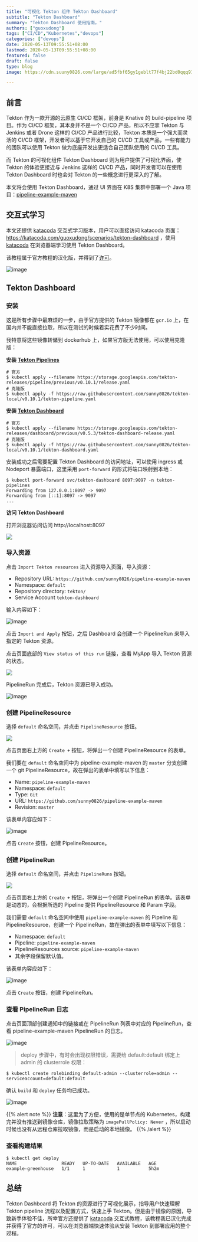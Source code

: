 ```yaml
---
title: "可视化 Tekton 组件 Tekton Dashboard"
subtitle: "Tekton Dashboard"
summary: "Tekton Dashboard 使用指南。"
authors: ["guoxudong"]
tags: ["CI/CD","Kubernetes","devops"]
categories: ["devops"]
date: 2020-05-13T09:55:51+08:00
lastmod: 2020-05-13T09:55:51+08:00
featured: false
draft: false
type: blog
image: https://cdn.suuny0826.com/large/ad5fbf65gy1geblt77f4bj22bd0qqq91.jpg

---
```


## 前言

Tekton 作为一款开源的云原生 CI/CD 框架，前身是 Knative 的 build-pipeline 项目。作为 CI/CD 框架，其本身并不是一个 CI/CD 产品，所以不应拿 Tekton 与 Jenkins 或者 Drone 这样的 CI/CD 产品进行比较，Tekton 本质是一个强大而灵活的 CI/CD 框架，开发者可以基于它开发自己的 CI/CD 工具或产品，一些有能力的团队可以使用 Tekton 做为底座开发出更适合自己团队使用的 CI/CD 工具。

而 Tekton 的可视化组件 Tekton Dashboard 则为用户提供了可视化界面，使 Tekton 的体验更接近与 Jenkins 这样的 CI/CD 产品，同时开发者可以在使用 Tekton Dashboard 时也会对 Tekton 的一些概念进行更深入的了解。

本文将会使用 Tekton Dashboard，通过 UI 界面在 K8S 集群中部署一个 Java 项目：[pipeline-example-maven](https://github.com/sunny0826/pipeline-example-maven)

## 交互式学习
<!-- markdown-link-check-disable-next-line -->
[katacoda]: https://katacoda.com
<!-- markdown-link-check-disable-next-line -->
本文还提供 [katacoda] 交互式学习版本，用户可以直接访问 katacoda 页面：https://katacoda.com/guoxudong/scenarios/tekton-dashboard ，使用 [katacoda] 在浏览器端学习使用 Tekton Dashboard。

该教程属于官方教程的汉化版，并得到了[许可](https://github.com/ncskier/katacoda/issues/2)。

![image](https://cdn.suuny0826.com/large/ad5fbf65gy1geqt0wmbtvj21hb0q779v.jpg)

## Tekton Dashboard

### 安装

这是所有步骤中最麻烦的一步，由于官方提供的 Tekton 镜像都在 `gcr.io` 上，在国内并不能直接拉取，所以在测试的时候着实花费了不少时间。

我特意将这些镜像转储到 dockerhub 上，如果官方版无法使用，可以使用克隆版：

**安装 [Tekton Pipelines](https://github.com/tektoncd/pipeline/blob/master/docs/install.md)**

```shell
# 官方
$ kubectl apply --filename https://storage.googleapis.com/tekton-releases/pipeline/previous/v0.10.1/release.yaml
# 克隆版
$ kubectl apply -f https://raw.githubusercontent.com/sunny0826/tekton-local/v0.10.1/tekton-pipeline.yaml
```
<!-- markdown-link-check-disable-next-line -->
**安装 [Tekton Dashboard](https://github.com/tektoncd/dashboard#install-dashboard)**

```shell
# 官方
$ kubectl apply --filename https://storage.googleapis.com/tekton-releases/dashboard/previous/v0.5.3/tekton-dashboard-release.yaml
# 克隆版
$ kubectl apply -f https://raw.githubusercontent.com/sunny0826/tekton-local/v0.10.1/tekton-dashboard.yaml
```

安装成功之后需要配置 Tekton Dashboard 的访问地址，可以使用 ingress 或 Nodeport 暴露端口，这里采用 `port-forward` 的形式将端口映射到本地：

```shell
$ kubectl port-forward svc/tekton-dashboard 8097:9097 -n tekton-pipelines
Forwarding from 127.0.0.1:8097 -> 9097
Forwarding from [::1]:8097 -> 9097
...
```

**访问 Tekton Dashboard**
<!-- markdown-link-check-disable-next-line -->
打开浏览器访问访问 http://localhost:8097

![](https://cdn.suuny0826.com/large/ad5fbf65gy1geqnhem9i9j21mk0tu425.jpg)

### 导入资源

点击 `Import Tekton resources` 进入资源导入页面，导入资源：

- Repository URL: `https://github.com/sunny0826/pipeline-example-maven`
- Namespace: `default`
- Repository directory: `tekton/`
- Service Account `tekton-dashboard`

输入内容如下：

![image](https://cdn.suuny0826.com/large/ad5fbf65gy1geqnp36mk0j20yu0memze.jpg)

点击 `Import and Apply` 按钮，之后 Dashboard 会创建一个 PipelineRun 来导入指定的 Tekton 资源。

点击页面底部的 `View status of this run` 链接，查看 MyApp 导入 Tekton 资源的状态。

![](https://cdn.suuny0826.com/large/ad5fbf65gy1geqnqyx5g2j20a403et8q.jpg)

PipelineRun 完成后，Tekton 资源已导入成功。

![image](https://cdn.suuny0826.com/large/ad5fbf65gy1geqns0gqi8j21go0ozwhl.jpg)

### 创建 PipelineResource

选择 `default` 命名空间，并点击 `PipelineResource` 按钮。

![](https://cdn.suuny0826.com/large/ad5fbf65gy1geqnukrb3aj20yb0enmyg.jpg)

点击页面右上方的 `Create +` 按钮，将弹出一个创建 PipelineResource 的表单。

我们要在 `default` 命名空间中为 pipeline-example-maven 的 `master` 分支创建一个 git PipelineResource，故在弹出的表单中填写以下信息：

- Name: `pipeline-example-maven`
- Namespace: `default`
- Type: `Git`
- URL: `https://github.com/sunny0826/pipeline-example-maven`
- Revision: `master`

该表单内容应如下：

![image](https://cdn.suuny0826.com/large/ad5fbf65gy1geqnxalh2pj20pl0dbq3h.jpg)

点击 `Create` 按钮，创建 PipelineResource。

### 创建 PipelineRun

选择 `default` 命名空间，并点击 `PipelineRuns` 按钮。

![](https://cdn.suuny0826.com/large/ad5fbf65gy1geqo2iatnhj20yb0ewjso.jpg)

点击页面右上方的 `Create +` 按钮，将弹出一个创建 PipelineRun 的表单。该表单是动态的，会根据所选的 Pipeline 提供 PipelineResource 和 Param 字段。

我们需要 `default` 命名空间中使用 `pipeline-example-maven` 的 Pipeline 和 PipelineResource，创建一个 PipelineRun，故在弹出的表单中填写以下信息：

- Namespace: `default`
- Pipeline: `pipeline-example-maven`
- PipelineResources source: `pipeline-example-maven`
- 其余字段保留默认值。

该表单内容应如下：

![image](https://cdn.suuny0826.com/large/ad5fbf65gy1geqrdvoaquj20pi0lzt9o.jpg)

点击 `Create` 按钮，创建 PipelineRun。

### 查看 PipelineRun 日志

点击页面顶部创建通知中的链接或在 PipelineRun 列表中对应的 PipelineRun，查看 pipeline-example-maven PipelineRun 的日志。

![image](https://cdn.suuny0826.com/large/ad5fbf65gy1geqrhrwspcj217x0i7425.jpg)

> deploy 步骤中，有时会出现权限错误，需要给 default:default 绑定上 admin 的 clusterrole 权限：

```shell
$ kubectl create rolebinding default-admin --clusterrole=admin --serviceaccount=default:default
```

确认 `build` 和 `deploy` 任务均已成功。

![image](https://cdn.suuny0826.com/large/ad5fbf65gy1geqrmy2mc9j218w0jo0uj.jpg)

{{% alert note %}}
**注意**：这里为了方便，使用的是单节点的 Kubernetes，构建完并没有推送到镜像仓库，镜像拉取策略为 `imagePullPolicy: Never` ，所以启动时候也没有从远程仓库拉取镜像，而是启动的本地镜像。
{{% /alert %}}

### 查看构建结果

```shell
$ kubectl get deploy
NAME                 READY   UP-TO-DATE   AVAILABLE   AGE
example-greenhouse   1/1     1            1           5h2m
```

## 总结

Tekton Dashboard 将 Tekton 的资源进行了可视化展示，指导用户快速理解 Tekton pipeline 流程以及配置方式，快速上手 Tekton。但是由于镜像的原因，导致新手体验不佳，所幸官方还提供了 [katacoda] 交互式教程，该教程我已汉化完成并获得了官方的许可，可以在浏览器端快速体验从安装 Tekton 到部署应用的整个过程。
